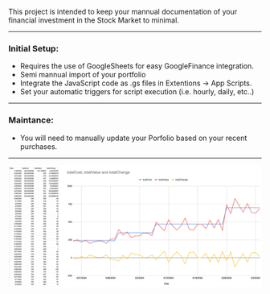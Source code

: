 This project is intended to keep your mannual documentation of your financial investment in the Stock Market to minimal.

---

### Initial Setup:

- Requires the use of GoogleSheets for easy GoogleFinance integration.
- Semi mannual import of your portfolio
- Integrate the JavaScript code as .gs files in Extentions -> App Scripts.
- Set your automatic triggers for script execution (i.e. hourly, daily, etc..)

---

### Maintance:

- You will need to manually update your Porfolio based on your recent purchases.

---

![Output figure](Output.png)
